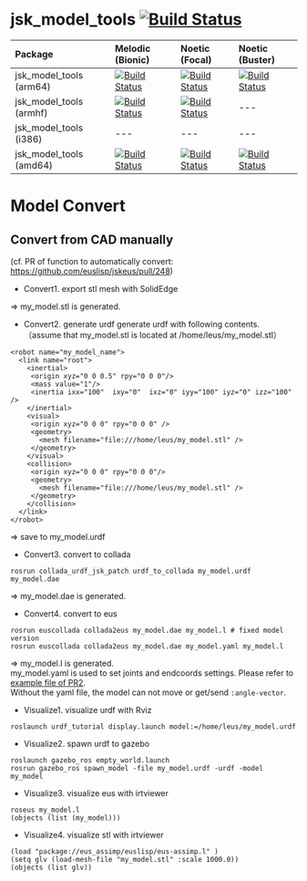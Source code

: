 jsk_model_tools [![Build Status](https://app.travis-ci.com/jsk-ros-pkg/jsk_model_tools.svg?branch=master)](https://app.travis-ci.com/jsk-ros-pkg/jsk_model_tools)
===============

[//]: # (!!DO NOT EDIT !!)

[//]: # (THIS SECTION IS AUTOMATICALLY GENERATED BY)

[//]: # (rosrun jsk_tools generate_deb_status_table.py jsk_model_tools)


| Package                 | Melodic (Bionic)                                                                                                                                                                                           | Noetic (Focal)                                                                                                                                                                                           | Noetic (Buster)                                                                                                                                                                                            |
|:------------------------|:-----------------------------------------------------------------------------------------------------------------------------------------------------------------------------------------------------------|:---------------------------------------------------------------------------------------------------------------------------------------------------------------------------------------------------------|:-----------------------------------------------------------------------------------------------------------------------------------------------------------------------------------------------------------|
| jsk_model_tools (arm64) | [![Build Status](http://build.ros.org/job/Mbin_ubv8_uBv8__jsk_model_tools__ubuntu_bionic_arm64__binary/badge/icon)](http://build.ros.org/job/Mbin_ubv8_uBv8__jsk_model_tools__ubuntu_bionic_arm64__binary) | [![Build Status](http://build.ros.org/job/Nbin_ufv8_uFv8__jsk_model_tools__ubuntu_focal_arm64__binary/badge/icon)](http://build.ros.org/job/Nbin_ufv8_uFv8__jsk_model_tools__ubuntu_focal_arm64__binary) | [![Build Status](http://build.ros.org/job/Nbin_dbv8_dBv8__jsk_model_tools__debian_buster_arm64__binary/badge/icon)](http://build.ros.org/job/Nbin_dbv8_dBv8__jsk_model_tools__debian_buster_arm64__binary) |
| jsk_model_tools (armhf) | [![Build Status](http://build.ros.org/job/Mbin_ubhf_uBhf__jsk_model_tools__ubuntu_bionic_armhf__binary/badge/icon)](http://build.ros.org/job/Mbin_ubhf_uBhf__jsk_model_tools__ubuntu_bionic_armhf__binary) | [![Build Status](http://build.ros.org/job/Nbin_ufhf_uFhf__jsk_model_tools__ubuntu_focal_armhf__binary/badge/icon)](http://build.ros.org/job/Nbin_ufhf_uFhf__jsk_model_tools__ubuntu_focal_armhf__binary) | ---                                                                                                                                                                                                        |
| jsk_model_tools (i386)  | ---                                                                                                                                                                                                        | ---                                                                                                                                                                                                      | ---                                                                                                                                                                                                        |
| jsk_model_tools (amd64) | [![Build Status](http://build.ros.org/job/Mbin_uB64__jsk_model_tools__ubuntu_bionic_amd64__binary/badge/icon)](http://build.ros.org/job/Mbin_uB64__jsk_model_tools__ubuntu_bionic_amd64__binary)           | [![Build Status](http://build.ros.org/job/Nbin_uF64__jsk_model_tools__ubuntu_focal_amd64__binary/badge/icon)](http://build.ros.org/job/Nbin_uF64__jsk_model_tools__ubuntu_focal_amd64__binary)           | [![Build Status](http://build.ros.org/job/Nbin_db_dB64__jsk_model_tools__debian_buster_amd64__binary/badge/icon)](http://build.ros.org/job/Nbin_db_dB64__jsk_model_tools__debian_buster_amd64__binary)     |

[//]: #

# Model Convert

## Convert from CAD manually
(cf. PR of function to automatically convert: https://github.com/euslisp/jskeus/pull/248)

- Convert1. export stl mesh with SolidEdge

=> my_model.stl is generated.

- Convert2. generate urdf
generate urdf with following contents.
（assume that my_model.stl is located at /home/leus/my_model.stl）
```
<robot name="my_model_name">
  <link name="root">
    <inertial>
     <origin xyz="0 0 0.5" rpy="0 0 0"/>
     <mass value="1"/>
     <inertia ixx="100"  ixy="0"  ixz="0" iyy="100" iyz="0" izz="100" />
    </inertial>
    <visual>
     <origin xyz="0 0 0" rpy="0 0 0" />
     <geometry>
       <mesh filename="file:///home/leus/my_model.stl" />
     </geometry>
    </visual>
    <collision>
     <origin xyz="0 0 0" rpy="0 0 0"/>
     <geometry>
       <mesh filename="file:///home/leus/my_model.stl" />
     </geometry>
    </collision>
  </link>
</robot>
```
=> save to my_model.urdf

- Convert3. convert to collada
```
rosrun collada_urdf_jsk_patch urdf_to_collada my_model.urdf my_model.dae
```
=> my_model.dae is generated.

- Convert4. convert to eus
```
rosrun euscollada collada2eus my_model.dae my_model.l # fixed model version
rosrun euscollada collada2eus my_model.dae my_model.yaml my_model.l
```
=> my_model.l is generated.\
my_model.yaml is used to set joints and endcoords settings.
Please refer to [example file of PR2](euscollada/pr2.yaml).\
Without the yaml file, the model can not move or get/send `:angle-vector`.

- Visualize1. visualize urdf with Rviz
```
roslaunch urdf_tutorial display.launch model:=/home/leus/my_model.urdf
```

- Visualize2. spawn urdf to gazebo
```
roslaunch gazebo_ros empty_world.launch
rosrun gazebo_ros spawn_model -file my_model.urdf -urdf -model my_model
```

- Visualize3. visualize eus with irtviewer
```
roseus my_model.l
(objects (list (my_model)))
```

- Visualize4. visualize stl with irtviewer
```
(load "package://eus_assimp/euslisp/eus-assimp.l" )
(setq glv (load-mesh-file "my_model.stl" :scale 1000.0))
(objects (list glv))
```
